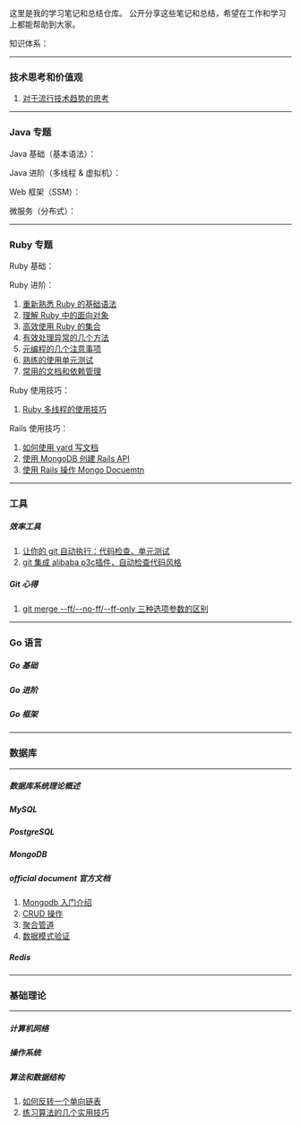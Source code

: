 这里是我的学习笔记和总结仓库。
公开分享这些笔记和总结，希望在工作和学习上都能帮助到大家。

知识体系：
___
### 技术思考和价值观

1. [对于流行技术趋势的思考](https://github.com/xiao2shiqi/pro_developer/blob/main/think/1.md)

___
### Java 专题
Java 基础（基本语法）：

Java 进阶（多线程 & 虚拟机）：

Web 框架（SSM）：

微服务（分布式）：

___
### Ruby 专题
Ruby 基础：

Ruby 进阶：
1. [重新熟悉 Ruby 的基础语法](https://github.com/xiao2shiqi/pro_developer/blob/main/ruby_on_rails/effective_ruby/1.md)
2. [理解 Ruby 中的面向对象](https://github.com/xiao2shiqi/pro_developer/blob/main/ruby_on_rails/effective_ruby/2.md)
3. [高效使用 Ruby 的集合](https://github.com/xiao2shiqi/pro_developer/blob/main/ruby_on_rails/effective_ruby/3.md)
4. [有效处理异常的几个方法](https://github.com/xiao2shiqi/pro_developer/blob/main/ruby_on_rails/effective_ruby/4.md)
5. [元编程的几个注意事项](https://github.com/xiao2shiqi/pro_developer/blob/main/ruby_on_rails/effective_ruby/5.md)
6. [熟练的使用单元测试](https://github.com/xiao2shiqi/pro_developer/blob/main/ruby_on_rails/effective_ruby/6.md)
7. [常用的文档和依赖管理](https://github.com/xiao2shiqi/pro_developer/blob/main/ruby_on_rails/effective_ruby/7.md)


Ruby 使用技巧：
1. [Ruby 多线程的使用技巧](https://github.com/xiao2shiqi/pro_developer/blob/main/ruby_on_rails/ruby_skill/1.md)

Rails 使用技巧：
1. [如何使用 yard 写文档](https://github.com/xiao2shiqi/pro_developer/blob/main/ruby_on_rails/rails_mongoid_manual/1.md)
2. [使用 MongoDB 创建 Rails API](https://github.com/xiao2shiqi/pro_developer/blob/main/ruby_on_rails/rails_mongoid_manual/2.md)
3. [使用 Rails 操作 Mongo Docuemtn](https://github.com/xiao2shiqi/pro_developer/blob/main/ruby_on_rails/rails_mongoid_manual/3.md)

___
### 工具
##### 效率工具
1. [让你的 git 自动执行：代码检查、单元测试](https://github.com/xiao2shiqi/pro_developer/blob/main/develop_tool/effective/1.md)
2. [git 集成 alibaba p3c插件，自动检查代码风格](https://github.com/xiao2shiqi/pro_developer/blob/main/develop_tool/effective/2.md)

##### Git 心得
1. [git merge --ff/--no-ff/--ff-only 三种选项参数的区别](https://github.com/xiao2shiqi/pro_developer/blob/main/develop_tool/git/pro_git/3_git_branch/1.md)


___
### Go 语言
##### Go 基础
##### Go 进阶
##### Go 框架
___
### 数据库
___
##### 数据库系统理论概述
##### MySQL 
##### PostgreSQL
##### MongoDB

##### official document 官方文档
1. [Mongodb 入门介绍](https://github.com/xiao2shiqi/pro_developer/blob/main/db/mongodb/official_documents/1.md)
2. [CRUD 操作](https://github.com/xiao2shiqi/pro_developer/blob/main/db/mongodb/official_documents/2.md)
3. [聚合管道](https://github.com/xiao2shiqi/pro_developer/blob/main/db/mongodb/official_documents/3.md)
4. [数据模式验证](https://github.com/xiao2shiqi/pro_developer/blob/main/db/mongodb/official_documents/4.md)
##### Redis
___
### 基础理论 
___

##### 计算机网络
##### 操作系统
##### 算法和数据结构
1. [如何反转一个单向链表](https://github.com/xiao2shiqi/pro_developer/blob/main/algo/1.md)
2. [练习算法的几个实用技巧](https://github.com/xiao2shiqi/pro_developer/blob/main/algo/2.md)